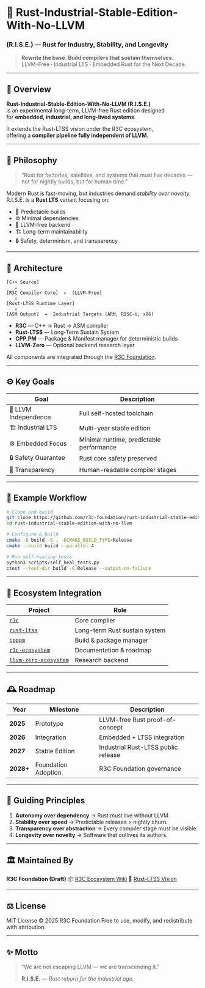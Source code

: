 
# 🦀 Rust-Industrial-Stable-Edition-With-No-LLVM  
### (R.I.S.E.) — Rust for Industry, Stability, and Longevity

> **Rewrite the base. Build compilers that sustain themselves.**  
> LLVM-Free · Industrial LTS · Embedded Rust for the Next Decade.

---

## 🧭 Overview

**Rust-Industrial-Stable-Edition-With-No-LLVM (R.I.S.E.)**  
is an experimental long-term, LLVM-free Rust edition designed  
for **embedded, industrial, and long-lived systems**.

It extends the Rust-LTSS vision under the R3C ecosystem,  
offering a **compiler pipeline fully independent of LLVM**.

---

## 🧩 Philosophy

> “Rust for factories, satellites, and systems that must live decades —  
> not for nightly builds, but for human time.”

Modern Rust is fast-moving, but industries demand *stability over novelty.*  
R.I.S.E. is a **Rust LTS** variant focusing on:

- 🧱 Predictable builds  
- ⚙️ Minimal dependencies  
- 🧩 LLVM-free backend  
- 🏗 Long-term maintainability  
- 🔒 Safety, determinism, and transparency

---

## 🧠 Architecture

```text
[C++ Source]
   ↓
[R3C Compiler Core]  ←  (LLVM-Free)
   ↓
[Rust-LTSS Runtime Layer]
   ↓
[ASM Output]  →  Industrial Targets (ARM, RISC-V, x86)
````

* **R3C** — C++ → Rust → ASM compiler
* **Rust-LTSS** — Long-Term Sustain System
* **CPP.PM** — Package & Manifest manager for deterministic builds
* **LLVM-Zero** — Optional backend research layer

All components are integrated through the
[R3C Foundation](https://github.com/r3c-foundation/r3c-ecosystem).

---

## ⚙️ Key Goals

| Goal                 | Description                              |
| -------------------- | ---------------------------------------- |
| 🧩 LLVM Independence | Full self-hosted toolchain               |
| 🏗 Industrial LTS    | Multi-year stable edition                |
| ⚙️ Embedded Focus    | Minimal runtime, predictable performance |
| 🔒 Safety Guarantee  | Rust core safety preserved               |
| 🌱 Transparency      | Human-readable compiler stages           |

---

## 🧱 Example Workflow

```bash
# Clone and build
git clone https://github.com/r3c-foundation/rust-industrial-stable-edition-with-no-llvm.git
cd rust-industrial-stable-edition-with-no-llvm

# Configure & build
cmake -B build -S . -DCMAKE_BUILD_TYPE=Release
cmake --build build --parallel 4

# Run self-healing tests
python3 scripts/self_heal_tests.py
ctest --test-dir build -C Release --output-on-failure
```

---

## 🧩 Ecosystem Integration

| Project                                                                        | Role                          |
| ------------------------------------------------------------------------------ | ----------------------------- |
| [`r3c`](https://github.com/r3c-foundation/r3c)                                 | Core compiler                 |
| [`rust-ltss`](https://github.com/r3c-foundation/rust-ltss)                     | Long-term Rust sustain system |
| [`cpppm`](https://github.com/r3c-foundation/cpppm)                             | Build & package manager       |
| [`r3c-ecosystem`](https://github.com/r3c-foundation/r3c-ecosystem)             | Documentation & roadmap       |
| [`llvm-zero-ecosystem`](https://github.com/r3c-foundation/llvm-zero-ecosystem) | Research backend              |

---

## 🕰 Roadmap

| Year      | Milestone           | Description                         |
| --------- | ------------------- | ----------------------------------- |
| **2025**  | Prototype           | LLVM-free Rust proof-of-concept     |
| **2026**  | Integration         | Embedded + LTSS integration         |
| **2027**  | Stable Edition      | Industrial Rust-LTSS public release |
| **2028+** | Foundation Adoption | R3C Foundation governance           |

---

## 🧠 Guiding Principles

1. **Autonomy over dependency**
   → Rust must live without LLVM.
2. **Stability over speed**
   → Predictable releases > nightly churn.
3. **Transparency over abstraction**
   → Every compiler stage must be visible.
4. **Longevity over novelty**
   → Software that outlives its authors.

---

## 🏛 Maintained By

**R3C Foundation (Draft)**
📦 [R3C Ecosystem Wiki](https://github.com/r3c-foundation/r3c-ecosystem/wiki)
🧭 [Rust-LTSS Vision](https://github.com/r3c-foundation/rust-ltss)

---

## ⚖️ License

MIT License © 2025 R3C Foundation
Free to use, modify, and redistribute with attribution.

---

## ✨ Motto

> “We are not escaping LLVM — we are transcending it.”
>
> **R.I.S.E.** — *Rust reborn for the industrial age.*

```



